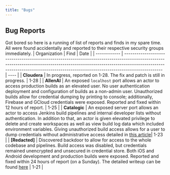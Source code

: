 ```yaml
---
title: "Bugs"
---
```


## Bug Reports

Got bored so here is a running of list of reports and finds in my spare time. All were found accidentally and reported to their respective security groups immediately.
| Organization | Find | Date |
| ------------ | ------------------------------------------------------------------------------------------------------------------------------------------------------------------------------------------------------------------------------------------------------------- | ---- |
| **Cloudera** | In progress, reported on 1-28. The fix and patch is still in progress.  | 1-28 |
| **AllenAI** | An exposed `localhost` port allows an actor to access production builds as an elevated user. No user authentication deployment and configuration of builds as a non-admin user. Unauthorized builds allow for credential dumping by printing to console; additionally, Firebase and GCloud credentials were exposed. Reported and fixed within 12 hours of report. | 1-25 |
| **Catalogic** | An exposed server port allows an actor to access Jenkins build pipelines and internal developer lists without authentication. In addition to that, an actor is given elevated privilege to delete and create workspaces as well as view build log data which included environment variables. Giving unauthorized build access allows for a user to dump credentials without administrative access detailed in [this article](https://www.codurance.com/publications/2019/05/30/accessing-and-dumping-jenkins-credentials)| 1-23 |
| **[Redacted]** | Discovered backdoor to allow for access to the whole codebase and pipelines. Build access was disabled, but credentials remained unencrypted and unsecured in credential store. Both iOS and Android development and production builds were exposed. Reported and fixed within 24 hours of report (on a Sunday). The detailed writeup can be found [here](/posts/pwn) | 1-21 |

